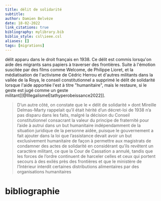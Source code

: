 ```yaml
---
title: délit de solidarité
subtitle:
author: Damien Belvèze
date: 18-02-2022
link_citations: true
bibliography: mylibrary.bib
biblio_style: csl\ieee.csl
aliases: []
tags: [migrations]
---
```


délit apparu dans le droit français en 1938. Ce délit est commis lorsqu'on aide des migrants sans papiers à traverser des frontières. 
Suite à l'émotion suscitée par des films comme Welcome, de Philippe Lioret, et la médiatisation de l'activisme de Cédric Herrou et d'autres militants dans la vallée de la Roya, le conseil constitutionnel a supprimé le délit de solidarité lorsque l'aide apportée l'est à titre "humanitaire", mais le restaure, si le geste est jugé comme un geste militant[[@IllegalismeEtathyperobeissance2022]]. 

>D’un autre côté, on constate que le « délit de solidarité » dont Mireille Delmas-Marty rappelait qu’il était hérité d’un décret-loi de 1938 n’a pas disparu dans les faits, malgré la décision du Conseil constitutionnel consacrant la valeur du principe de fraternité pour l’aide à autrui dans un but humanitaire indépendamment de la situation juridique de la personne aidée, puisque le gouvernement a fait ajouter dans la loi que l’assistance devait avoir un but exclusivement humanitaire de façon à permettre aux magistrats de condamner des actes de solidarité en considérant qu’ils revêtent un caractère militant, ce que la Cour de Cassation a annulé, tandis que les forces de l’ordre continuent de harceler celles et ceux qui portent secours à des exilés près des frontières et que le ministère de l’Intérieur interdit certaines distributions alimentaires par des organisations humanitaires







# bibliographie

